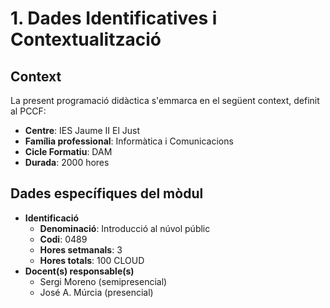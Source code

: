 # 1. Dades Identificatives i Contextualització

## Context

La present programació didàctica s'emmarca en el següent context, definit al PCCF:

* **Centre**: IES Jaume II El Just
* **Família professional**: Informàtica i Comunicacions
* **Cicle Formatiu**: DAM
* **Durada**: 2000 hores

## Dades específiques del mòdul

<!-- Revisem be les tabulacions -->

* **Identificació**
   * **Denominació**: Introducció al núvol públic
   * **Codi**: 0489
   * **Hores setmanals**: 3
   * **Hores totals**: 100 CLOUD
* **Docent(s) responsable(s)**
   * Sergi Moreno (semipresencial)
   * José A. Múrcia (presencial)